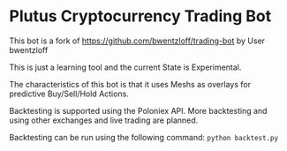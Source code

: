 # Plutus Cryptocurrency Trading Bot

This bot is a fork of https://github.com/bwentzloff/trading-bot by User bwentzloff

This is just a learning tool and the current State is Experimental.

The characteristics of this bot is that it uses Meshs as overlays for predictive
Buy/Sell/Hold Actions.

Backtesting is supported using the Poloniex API. More backtesting and using other exchanges and live trading are planned.

Backtesting can be run using the following command:
`python backtest.py`

